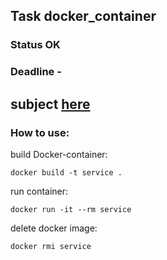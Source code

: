 ## Task docker_container
### Status OK
### Deadline - 
## subject [here](./subject.md)

### How to use:
build Docker-container:
```
docker build -t service .
```
run container:
```
docker run -it --rm service
```
delete docker image:
```
docker rmi service
```
